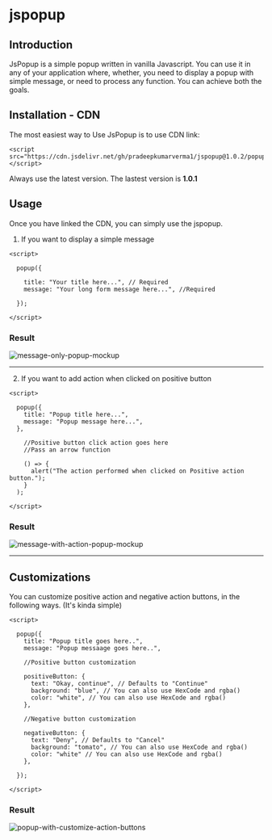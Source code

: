 # jspopup
## Introduction
JsPopup is a simple popup written in vanilla Javascript. You can use it in any of your application where, whether, you need to display a popup with simple message, or need to process any function. You can achieve both the goals.

## Installation - CDN
The most easiest way to Use JsPopup is to use CDN link:

```
<script src="https://cdn.jsdelivr.net/gh/pradeepkumarverma1/jspopup@1.0.2/popup.min.js"></script>
```
Always use the latest version. The lastest version is **1.0.1**

## Usage
Once you have linked the CDN, you can simply use the jspopup.

1. If you want to display a simple message

```
<script>

  popup({

    title: "Your title here...", // Required
    message: "Your long form message here...", //Required

  });

</script>
```
### Result
![message-only-popup-mockup](https://github.com/pradeepkumarverma1/jspopup/assets/132253060/cf4665c7-c097-45f4-af06-9b28794d44c0)

________________________________________________________________

2. If you want to add action when clicked on positive button

```
<script>

  popup({
    title: "Popup title here...",
    message: "Popup message here...",
  },
  
    //Positive button click action goes here
    //Pass an arrow function 
    
    () => {
      alert("The action performed when clicked on Positive action button.");
    }
  );

</script>
```

### Result
![message-with-action-popup-mockup](https://github.com/pradeepkumarverma1/jspopup/assets/132253060/08ec3c7c-0b52-423f-aeeb-0cc1248fd9e9)

____________________________________________

## Customizations
You can customize positive action and negative action buttons, in the following ways. (It's kinda simple)

```
<script>

  popup({
    title: "Popup title goes here..",
    message: "Popup messaage goes here..",
    
    //Positive button customization
    
    positiveButton: {
      text: "Okay, continue", // Defaults to "Continue"
      background: "blue", // You can also use HexCode and rgba()
      color: "white", // You can also use HexCode and rgba()
    },
    
    //Negative button customization
    
    negativeButton: {
      text: "Deny", // Defaults to "Cancel"
      background: "tomato", // You can also use HexCode and rgba()
      color: "white" // You can also use HexCode and rgba()
    },
  
  });

</script>
```

### Result
![popup-with-customize-action-buttons](https://github.com/pradeepkumarverma1/jspopup/assets/132253060/45b07ca0-7eff-4a10-9a4f-b9fd3b17f001)



